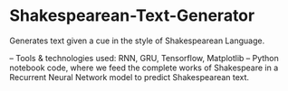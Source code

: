 # Shakespearean-Text-Generator

Generates text given a cue in the style of Shakespearean Language.

– Tools & technologies used: RNN, GRU, Tensorflow, Matplotlib
– Python notebook code, where we feed the complete works of Shakespeare in a Recurrent Neural Network model to predict Shakespearean text.
